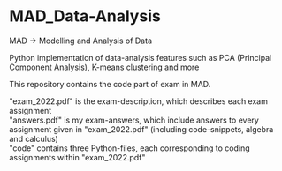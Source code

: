 # MAD_Data-Analysis
 MAD -> Modelling and Analysis of Data
 
 Python implementation of data-analysis features such as PCA (Principal Component Analysis), K-means clustering and more

 This repository contains the code part of exam in MAD.

 "exam_2022.pdf" is the exam-description, which describes each exam assignment <br>
 "answers.pdf" is my exam-answers, which include answers to every assignment given in "exam_2022.pdf" (including code-snippets, algebra and calculus) <br>
 "code" contains three Python-files, each corresponding to coding assignments within "exam_2022.pdf" <br>
